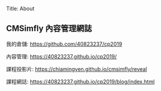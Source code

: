 Title: About

## CMSimfly 內容管理網誌

我的倉儲: <a href="https://github.com/40823237/cp2019">https://github.com/40823237/cp2019</a>

內容管理: <a href="https://40823237.github.io/cp2019">https://40823237.github.io/cp2019/</a>

課程投影片: <a href="https://chiamingyen.github.io/cmsimfly/reveal">https://chiamingyen.github.io/cmsimfly/reveal</a>

課程網誌: <a href="https://40823237.github.io/cp2019/blog/index.html">https://40823237.github.io/cp2019/blog/index.html</a>









